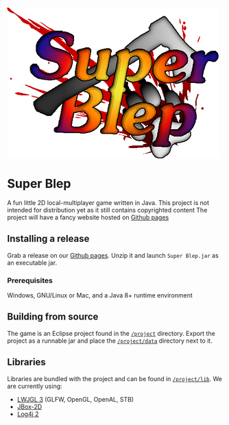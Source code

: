![Game logo](/web/res/logo_small.png)
# Super Blep
A fun little 2D local-multiplayer game written in Java. This project is not intended for distribution yet as it still contains copyrighted content
The project will have a fancy website hosted on [Github pages](https://peron1000.github.io/ArenaShooter/)

## Installing a release
Grab a release on our [Github pages](https://peron1000.github.io/ArenaShooter/#download).
Unzip it and launch `Super Blep.jar` as an executable jar.

### Prerequisites
Windows, GNU/Linux or Mac, and a Java 8+ runtime environment

## Building from source
The game is an Eclipse project found in the [`/project`](/project)  directory.
Export the project as a runnable jar and place the [`/project/data`](/project/data) directory next to it.

## Libraries
Libraries are bundled with the project and can be found in [`/project/lib`](/project/lib).
We are currently using:
* [LWJGL 3](https://www.lwjgl.org/) (GLFW, OpenGL, OpenAL, STB)
* [JBox-2D](https://github.com/jbox2d/jbox2d)
* [Log4j 2](https://logging.apache.org/log4j/2.x/)
